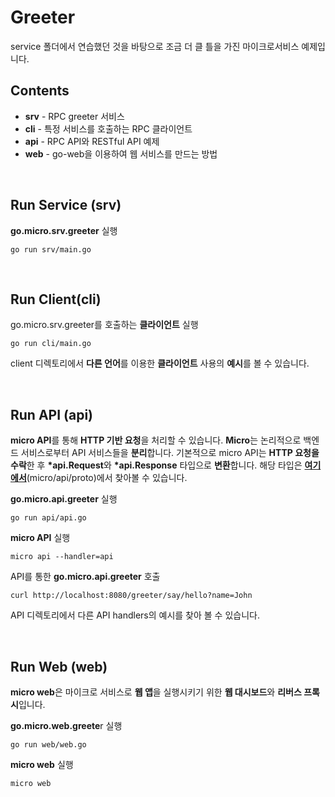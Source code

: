 # **Greeter**

service 폴더에서 연습했던 것을 바탕으로 조금 더 클 틀을 가진 마이크로서비스 예제입니다.

## **Contents**

- **srv** - RPC greeter 서비스
- **cli** - 특정 서비스를 호출하는 RPC 클라이언트
- **api** - RPC API와 RESTful API 예제
- **web** - go-web을 이용하여 웹 서비스를 만드는 방법

<br>

## **Run Service (srv)**

**go.micro.srv.greeter** 실행
```shell
go run srv/main.go
```

<br>

## **Run Client(cli)**

go.micro.srv.greeter를 호출하는 **클라이언트** 실행
```shell
go run cli/main.go
```

client 디렉토리에서 **다른 언어**를 이용한 **클라이언트** 사용의 **예시**를 볼 수 있습니다.

<br>

## **Run API (api)**

**micro API**를 통해 **HTTP 기반 요청**을 처리할 수 있습니다. **Micro**는 논리적으로 백엔드 서비스로부터 API 서비스들을 **분리**합니다. 기본적으로 micro API는 **HTTP 요청을 수락**한 후 **\*api.Request**와 **\*api.Response** 타입으로 **변환**합니다. 해당 타입은 [**여기에서**](https://github.com/micro/micro/tree/master/api/proto)(micro/api/proto)에서 찾아볼 수 있습니다.

**go.micro.api.greeter** 실행
```shell
go run api/api.go 
```

**micro API** 실행
```shell
micro api --handler=api
```

API를 통한 **go.micro.api.greeter** 호출
```shell
curl http://localhost:8080/greeter/say/hello?name=John
```

API 디렉토리에서 다른 API handlers의 예시를 찾아 볼 수 있습니다.


<br>

## **Run Web (web)**

**micro web**은 마이크로 서비스로 **웹 앱**을 실행시키기 위한 **웹 대시보드**와 **리버스 프록시**입니다.

**go.micro.web.greete**r 실행
```
go run web/web.go 
```

**micro web** 실행
```shell
micro web
```